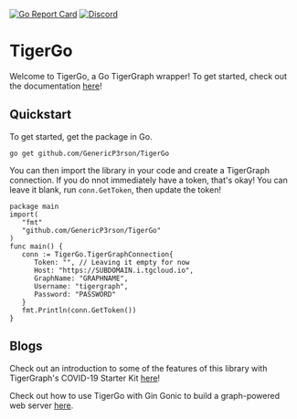 [![Go Report Card](https://goreportcard.com/badge/github.com/GenericP3rson/TigerGo)](https://goreportcard.com/report/github.com/GenericP3rson/TigerGo)
[![Discord](https://img.shields.io/badge/Discord-tigergraph-orange)](https://discord.gg/tigergraph)

# TigerGo

Welcome to TigerGo, a Go TigerGraph wrapper! To get started, check out the documentation [here](https://GenericP3rson.github.io/TigerGo/)!

## Quickstart

To get started, get the package in Go.

```
go get github.com/GenericP3rson/TigerGo
```

You can then import the library in your code and create a TigerGraph connection. If you do nnot immediately have a token, that's okay! You can leave it blank, run `conn.GetToken`, then update the token!

```
package main
import(
   "fmt"
   "github.com/GenericP3rson/TigerGo"
)
func main() {
   conn := TigerGo.TigerGraphConnection{
      Token: "", // Leaving it empty for now
      Host: "https://SUBDOMAIN.i.tgcloud.io",
      GraphName: "GRAPHNAME",
      Username: "tigergraph",
      Password: "PASSWORD"
   }
   fmt.Println(conn.GetToken())
}
```

## Blogs

Check out an introduction to some of the features of this library with TigerGraph's COVID-19 Starter Kit [here](https://medium.com/@shreya-chaudhary/an-introduction-to-using-tigergraph-with-go-exploring-covid-19-patient-cases-f2c0e45849e4)!

Check out how to use TigerGo with Gin Gonic to build a graph-powered web server [here](https://shreya-chaudhary.medium.com/leveraging-a-tigergraph-graph-database-with-a-web-server-in-go-for-hackathon-registrations-f640de0d2fd2).

